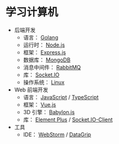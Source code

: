 # 学习计算机

- 后端开发
  - 语言： [Golang](back-end-dev/Golang)
  - 运行时： [Node.js](back-end-dev/Node.js)
  - 框架： [Express.js](back-end-dev/Express.js)
  - 数据库： [MongoDB](back-end-dev/MongoDB)
  - 消息中间件： [RabbitMQ](back-end-dev/RabbitMQ)
  - 库： [Socket.IO](back-end-dev/Socket.IO)
  - 操作系统： [Linux](back-end-dev/Linux)
- Web 前端开发
  - 语言： [JavaScript](web-front-end-dev/JavaScript) / [TypeScript](web-front-end-dev/TypeScript)
  - 框架： [Vue.js](web-front-end-dev/Vue.js)
  - 3D 引擎： [Babylon.js](web-front-end-dev/Babylon.js)
  - 库： [Element Plus](web-front-end-dev/ElementPlus) / [Socket.IO-Client](web-front-end-dev/Socket.IO-Client)
- 工具
  - IDE： [WebStorm](tools/WebStorm) / [DataGrip](tools/DataGrip)
